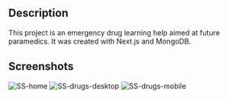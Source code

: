 ## Description

This project is an emergency drug learning help aimed at future paramedics. It was created with Next.js and MongoDB.

## Screenshots

![SS-home](https://user-images.githubusercontent.com/69088922/127750577-130f9ea7-2ffc-4a2c-8133-e5c2b62550c9.png)
![SS-drugs-desktop](https://user-images.githubusercontent.com/69088922/127750589-24c04ceb-d0c2-40b2-9a34-9f33f5d9c76e.png)
![SS-drugs-mobile](https://user-images.githubusercontent.com/69088922/127750593-b28b28e6-0e37-489a-9118-ca75984bcab6.png)
